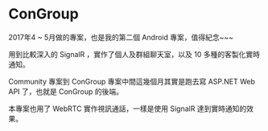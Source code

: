 # ConGroup
2017年4 ~ 5月做的專案，也是我的第二個 Android 專案，值得紀念~~~

用到比較深入的 SignalR ，實作了個人及群組聊天室，以及 10 多種的客製化實時通知。

Community 專案到 ConGroup 專案中間這幾個月其實是跑去寫 ASP.NET Web API 了，也就是 ConGroup 的後端。

本專案也用了 WebRTC 實作視訊通話，一樣是使用 SignalR 達到實時通知的效果。